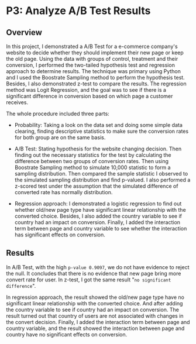 # P3: Analyze A/B Test Results
## Overview
In this project, I demonstrated a A/B Test for a e-commerce company's website to decide whether they should implement their new page or keep the old page. Using the data with groups of control, treatment and their conversion, I performed the two-tailed hypothesis test and regression approach to determine results. The technique was primary using Python and I used the Boostrate Sampling method to perform the hypothesis test. Besides, I also demonstrated z-test to compare the results. The regression method was Logit Regression, and the goal was to see if there is a significant difference in conversion based on which page a customer receives.

The whole procedure included three parts:
- Probability: Taking a look on the data set and doing some simple data clearing, finding descriptive statistics to make sure the conversion rates for both group are on the same basis. 

- A/B Test: Stating hypothesis for the website changing decision. Then finding out the necessary statistics for the test by calculating the difference between two groups of conversion rates. Then using Boostrate Sampling method to simulate 10,000 statistic to form a sampling distribution. Then compared the sample statistic I observed to the simulated sampling distribution and find p-valued. I also performed a z-scored test under the assumption that the simulated difference of converted rate has normally distribution.
- Regression approach: I demonstrated a logistic regression to find out whether old/new page type have significant linear relationship with the converted choice. Besides, I also added the country variable to see if country had an impact on conversion. Finally, I added the interaction term between page and country variable to see whether the interaction has significant effects on conversion.

## Results
In A/B Test, with the high `p-value 0.9097`, we do not have evidence to reject the null. It concludes that there is no evidence that new page bring more convert rate for user. In z-test, I got the same result "`no significant difference`".

In regression approach, the result showed the old/new page type have no significant linear relationship with the converted choice.
And after adding the country variable to see if country had an impact on conversion. The result turned out that country of users are not associated with changes in the convert decision. Finally, I added the interaction term between page and country variable, and the result showed the interaction between page and country have no significant effects on conversion.
